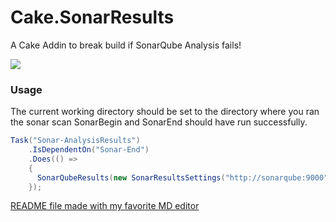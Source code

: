 # Cake.SonarResults
A Cake Addin to break build if SonarQube Analysis fails!

![](https://github.com/rhtnr/Cake.SonarResults/workflows/Test%20Build%20Publish%20Push/badge.svg)

### Usage
The current working directory should be set to the directory where you ran the sonar scan
SonarBegin and SonarEnd should have run successfully.
```cs
Task("Sonar-AnalysisResults")
    .IsDependentOn("Sonar-End")
    .Does(() => 
    {
      SonarQubeResults(new SonarResultsSettings("http://sonarqube:9000"));
    });
```


[README file made with my favorite MD editor](https://dillinger.io/)
